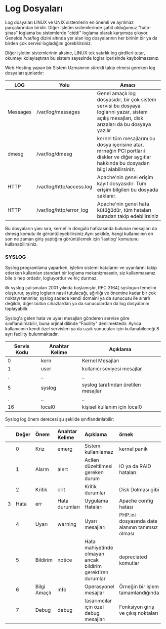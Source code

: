 # Log Dosyaları

Log dosyaları LINUX ve UNIX sistemlerin en önemli ve ayrılmaz parçalarından biridir. Diğer işletim sistemlerinde şahit olduğumuz "hatır-şinas" loglama bu sistemlerde "ciddi" loglama olarak karşımıza çıkıyor. Genelde /var/log dizini altında yer alan log dosyalarının her birinin bir ya da birden çok servisi logladığını görebilirsiniz.

Diğer işletim sistemlerinin aksine, LINUX tek satırlık log girdileri tutar, okumayı kolaylaştıran bu sistem sayesinde loglar içerisinde kaybolmazsınız.

Web Hosting yapan bir Sistem Uzmanının sürekli takip etmesi gereken log dosyaları şunlardır:

| LOG | Yolu | Amacı |
| --- | --- | --- |
| Messages | /var/log/messages | Genel amaçlı log dosyasıdır, bir çok sistem servisi bu dosyaya loglarını yazar, sistem açılış mesajları, disk arızaları da bu dosyaya yazılır |
| dmesg | /var/log/dmesg | kernel tüm mesajlarını bu dosya içerisine atar, mrneğin PCI portlarıi diskler ve diğer aygıtlar hakkında bu dosyadan bilgi alabilirsiniz. |
| HTTP | /var/log/http/access.log | Apache'nin genel erişim kayıt dosyasıdır. Tüm erişim bilgileri bu dosyada saklanır. |
| HTTP | /var/log/http/error\_log | Apache'nin genel hata kütüğüdür, tüm hataları buradan takip edebilirsiniz |

Bu dosyaların yanı sıra, kernel'in döngülü hafızasında bulunan mesajları da dmesg komutu ile görüntüleyebilirsiniz.Aynı şekilde, hangi kullanıcının en son ne zaman giriş yaptığını görüntülemek için 'lastlog' komutunu kullanabilirsiniz.

### SYSLOG

Syslog programlama yaparken, işletim sistemi hatalarını ve uyarılarını takip ederken kullanılan standart bir loglama mekanizmasıdır, siz kullanmasanız bile o hep ordadır, logluyordur ve hiç durmaz.

ilk syslog çalışmaları 2001 yılında başlamıştır, RFC 3164[1](http://www.rfc-editor.org/info/rfc3164) syslogun temelini oluşturur, syslog logların nasıl tutulacağı, ağırlığı ve önemine kadar bir çok noktayı tanımlar, syslog sadece kendi domaini ya da sunucusu ile sınırlı değildir, diğer bütün cihazlardan ya da sunuculardan da log dosyalarını toplayabilir.

Syslog'a gelen hata ve uyarı mesajları gönderen servise göre sınıflandırılabilir, buna orjinal dilinde "Facility" denilmektedir. Ayrıca kullanıcının kendi özel servisleri ya da uzak sunucuları için kullanabileceği 8 ayrı facility bulunmaktadır.

| Servis Kodu | Anahtar Kelime | Açıklama |
| --- | --- | --- |
| 0 | kern | Kernel Mesajları |
| 1 | user | kullanıcı seviyesi mesajlar |
| . | .. | .. |
| 5 | syslog | syslog tarafından üretilen mesajlar |
| . | .. | .. |
| 16 | local0 | kişisel kullanım için local0 |

Syslog log önem derecesi şu şekilde sınıflandırılabilir:

|  | Değer | Önem | Anahtar Kelime | Açıklama | örnek |
| :--- | :--- | :--- | :--- | :--- | :--- |
|  | 0 | Kriz | emerg | Sistem kullanılamaz | kernel panik |
|  | 1 | Alarm | alert | Acilen düzeltilmesi gereken durum | IO ya da RAID hataları |
|  | 2 | Kritik | crit | Kritik durumlar | Disk Dolması gibi |
| 3 | Hata | err | Hata durumları | Uygulama Hataları | Apache config hatası |
|  | 4 | Uyarı | warning | Uyarı mesajları | PHP.ini dosyasında date alanının tanımsız olması |
|  | 5 | Bildirim | notice | Hata mahiyetinde olmayan ancak bildirim gerektiren durumlar | depreciated komutlar |
|  | 6 | Bilgi Amaçlı | info | Operasyonel mesajlar | Örneğin bir işlem tamamlandığında |
|  | 7 | Debug | debug | tasarımcılar için özel debug mesajları | Fonksiyon giriş ve çıkış noktaları |



